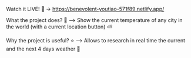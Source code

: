 Watch it LIVE! 🎉 -> https://benevolent-youtiao-571f89.netlify.app/

What the project does? 🤔 --> Show the current temperature of any city in the world (with a current location button) ⛅

Why the project is useful? ⭐ --> Allows to research in real time the current and the next 4 days weather 🎉

